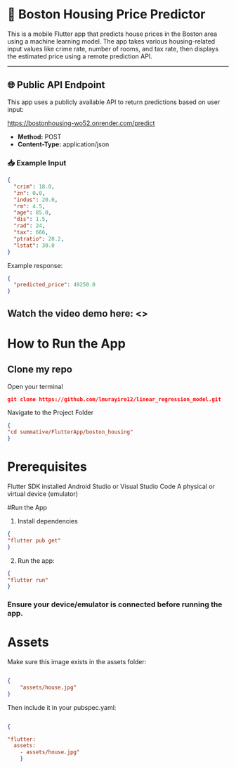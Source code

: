 # 🏡 Boston Housing Price Predictor

This is a mobile Flutter app that predicts house prices in the Boston area using a machine learning model. The app takes various housing-related input values like crime rate, number of rooms, and tax rate, then displays the estimated price using a remote prediction API.

---

## 🌐 Public API Endpoint

This app uses a publicly available API to return predictions based on user input:

https://bostonhousing-wo52.onrender.com/predict


- **Method:** POST  
- **Content-Type:** application/json

### 📥 Example Input

```json
{
  "crim": 18.0,
  "zn": 0.0,
  "indus": 20.0,
  "rm": 4.5,
  "age": 85.0,
  "dis": 1.5,
  "rad": 24,
  "tax": 666,
  "ptratio": 20.2,
  "lstat": 30.0
}
```

Example response:
```json
{
  "predicted_price": 49250.0
}
```

## Watch the video demo here: <>

# How to Run the App
##  Clone my repo 
Open your terminal

```json
git clone https://github.com/lmurayire12/linear_regression_model.git
```
 Navigate to the Project Folder
 ```json
 {
 "cd summative/FlutterApp/boston_housing"
 }
```

# Prerequisites
Flutter SDK installed
Android Studio or Visual Studio Code
A physical or virtual device (emulator)

#Run the App

1. Install dependencies

```json
{
"flutter pub get"
}
```

2. Run the app:

```json
{
"flutter run"
}
```

### Ensure your device/emulator is connected before running the app.

# Assets 
Make sure this image exists in the assets folder:

```json

{
    "assets/house.jpg"
}
```

Then include it in your pubspec.yaml:

```json

{

"flutter:
  assets:
    - assets/house.jpg"
    }
```



